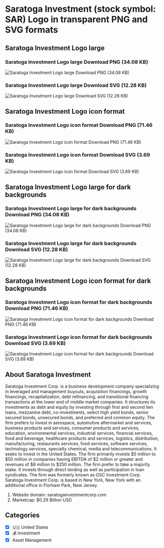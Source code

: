 # Saratoga Investment (stock symbol: SAR) Logo in transparent PNG and SVG formats

## Saratoga Investment Logo large

### Saratoga Investment Logo large Download PNG (34.08 KB)

![Saratoga Investment Logo large Download PNG (34.08 KB)](/img/orig/SAR_BIG-63476e14.png)

### Saratoga Investment Logo large Download SVG (12.28 KB)

![Saratoga Investment Logo large Download SVG (12.28 KB)](/img/orig/SAR_BIG-3698bd26.svg)

## Saratoga Investment Logo icon format

### Saratoga Investment Logo icon format Download PNG (71.46 KB)

![Saratoga Investment Logo icon format Download PNG (71.46 KB)](/img/orig/SAR-f7788dba.png)

### Saratoga Investment Logo icon format Download SVG (3.69 KB)

![Saratoga Investment Logo icon format Download SVG (3.69 KB)](/img/orig/SAR-2fe7e477.svg)

## Saratoga Investment Logo large for dark backgrounds

### Saratoga Investment Logo large for dark backgrounds Download PNG (34.08 KB)

![Saratoga Investment Logo large for dark backgrounds Download PNG (34.08 KB)](/img/orig/SAR_BIG.D-09a07d68.png)

### Saratoga Investment Logo large for dark backgrounds Download SVG (12.28 KB)

![Saratoga Investment Logo large for dark backgrounds Download SVG (12.28 KB)](/img/orig/SAR_BIG.D-06b28dba.svg)

## Saratoga Investment Logo icon format for dark backgrounds

### Saratoga Investment Logo icon format for dark backgrounds Download PNG (71.46 KB)

![Saratoga Investment Logo icon format for dark backgrounds Download PNG (71.46 KB)](/img/orig/SAR.D-b15f06a0.png)

### Saratoga Investment Logo icon format for dark backgrounds Download SVG (3.69 KB)

![Saratoga Investment Logo icon format for dark backgrounds Download SVG (3.69 KB)](/img/orig/SAR.D-dfecc7bd.svg)

## About Saratoga Investment

Saratoga Investment Corp. is a business development company specializing in leveraged and management buyouts, acquisition financings, growth financings, recapitalization, debt refinancing, and transitional financing transactions at the lower end of middle market companies. It structures its investments as debt and equity by investing through first and second lien loans, mezzanine debt, co-investments, select high yield bonds, senior secured bonds, unsecured bonds, and preferred and common equity. The firm prefers to invest in aerospace, automotive aftermarket and services, business products and services, consumer products and services, education, environmental services, industrial services, financial services, food and beverage, healthcare products and services, logistics, distribution, manufacturing, restaurants services, food services, software services, technology services, specialty chemical, media and telecommunications. It seeks to invest in the United States. The firm primarily invests $5 million to $50 million in companies having EBITDA of $2 million or greater and revenues of $8 million to $250 million. The firm prefer to take a majority stake. It invests through direct lending as well as participation in loan syndicates. The firm was formerly known as GSC Investment Corp. Saratoga Investment Corp. is based in New York, New York with an additional office in Florham Park, New Jersey.

1. Website domain: saratogainvestmentcorp.com
2. Marketcap: $0.29 Billion USD


## Categories
- [x] 🇺🇸 United States
- [x] 💰 Investment
- [x] Asset Management
